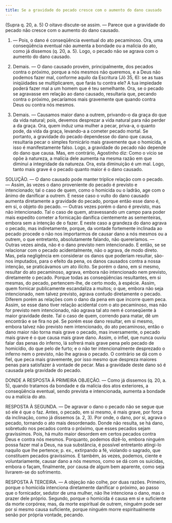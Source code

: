 ```yaml
---
title: Se a gravidade do pecado cresce com o aumento do dano causado
---
```


(Supra q. 20, a. 5)
  O oitavo discute-se assim. ― Parece que a gravidade do pecado não cresce com o aumento do dano causado.  

1. ― Pois, o dano é conseqüência eventual do ato pecaminoso. Ora, uma conseqüência eventual não aumenta a bondade ou a malícia do ato, como já dissemos (q. 20, a. 5). Logo, o pecado não se agrava com o aumento do dano causado.  

2. Demais. ― O dano causado provém, principalmente, dos pecados contra o próximo, porque a nós mesmos não queremos, e a Deus não podemos fazer mal, conforme aquilo da Escritura (Jô 35, 6): se as tuas iniqüidades se multiplicarem, que farás tu contra ele? A tua impiedade poderá fazer mal a um homem que é teu semelhante. Ora, se o pecado se agravasse em relação ao dano causado, resultaria que, pecando contra o próximo, pecaríamos mais gravemente que quando contra Deus ou contra nós mesmos.  

3. Demais. ― Causamos maior dano a outrem, privando-o da graça do que da vida natural; pois, devemos desprezar a vida natural para não perder a da graça. Ora, quem induz uma mulher a pecar, priva-a, o quanto pode, da vida da graça, levando-a a cometer pecado mortal. Se portanto, a gravidade do pecado dependesse do dano que causa, resultaria pecar o simples fornicário mais gravemente que o homicida, e isso é manifestamente falso. Logo, a gravidade do pecado não depende do dano que causa.  Mas, em contrário, Agostinho diz: Como o vício se opõe à natureza, a malícia dele aumenta na mesma razão em que diminui a integridade da natureza. Ora, esta diminuição é um mal. Logo, tanto mais grave é o pecado quanto maior é o dano causado.  

SOLUÇÃO. ― O dano causado pode manter tríplice relação com o pecado. ― Assim, às vezes o dano proveniente do pecado é previsto e intencionado; tal o caso de quem, como o homicida ou o ladrão, age com o ânimo de danificar a outrem. E nesse caso o vulto do dano causado aumenta diretamente a gravidade do pecado, porque então esse dano é, em si, o objeto do pecado. ― Outras vezes porém o dano é previsto, mas não intencionado. Tal o caso de quem, atravessando um campo para poder mais expedito cometer a fornicação danifica cientemente as sementeiras, embora sem a intenção de o fazer. E neste caso a grandeza do dano agrava o pecado, mas indiretamente, porque, da vontade fortemente inclinada ao pecado procede o não nos importarmos de causar dano a nós mesmos ou a outrem, o que entretanto, absolutamente falando, não quereríamos. ― Outras vezes ainda, não é o dano previsto nem intencionado. E então, se se relacionar com o pecado acidentalmente, não o agrava, de modo direto. Mas, pela negligência em considerar os danos que poderiam resultar, são-nos imputados, para o efeito da pena, os danos causados contra a nossa intenção, se praticávamos um ato ilícito. Se porém o dano, em si mesmo, resultar do ato pecaminoso, agrava, embora não intencionado nem previsto, diretamente o pecado. Porque todas as conseqüências resultantes, em si mesmas, do pecado, pertencem-lhe, de certo modo, à espécie. Assim, quem fornicar publicamente escandaliza a muitos; o que, embora não seja intencionado, nem talvez previsto, agrava contudo diretamente o pecado.  Diferem porém as relações com o dano da pena em que incorre quem peca. Assim, se esse dano tiver relação acidental com o ato pecaminoso, mas não for previsto nem intencionado, não agrava tal ato nem é conseqüente à maior gravidade deste. Tal o caso de quem, correndo para matar, dê um encontrão e se fira no pé. Se porém esse dano resultar, em si mesmo, embora talvez não previsto nem intencionado, do ato pecaminoso, então o dano maior não torna mais grave o pecado, mas inversamente, o pecado mais grave é o que causa mais grave dano. Assim, o infiel, que nunca ouviu falar das penas do inferno, lá sofrerá mais grave pena pelo pecado de homicídio, do que pelo de furto; e o não ter intencionalmente desprezado o inferno nem o previsto, não lhe agrava o pecado. O contrário se dá com o fiel, que peca mais gravemente, por isso mesmo que despreza maiores penas para satisfazer à vontade de pecar. Mas a gravidade deste dano só é causada pela gravidade do pecado.  

DONDE A RESPOSTA À PRIMEIRA OBJEÇÃO. ― Como já dissemos (q. 20, a. 5), quando tratamos da bondade e da malícia dos atos exteriores, a conseqüência eventual, sendo prevista e intencionada, aumenta a bondade ou a malícia do ato.  

RESPOSTA À SEGUNDA. ― De agravar o dano o pecado não se segue que só ele é que o faz. Antes, o pecado, em si mesmo, é mais grave, por força da inclinação, como já dissemos (a. 2, 3). Por onde, o dano, por si, agrava o pecado, tornando o ato mais desordenado. Donde não resulta, se há dano, sobretudo nos pecados contra o próximo, que esses pecados sejam gravíssimos. Pois, há muito maior desordem em certos pecados contra Deus e contra nós mesmos. Porquanto, podemos dizê-lo, embora ninguém possa fazer mal a Deus, na sua substância, é possível entretanto atingi-lo naquilo que lhe pertence; p. ex., extirpando a fé, violando o sagrado, que constituem pecados gravíssimos. E também, às vezes, podemos, ciente e voluntariamente, causar dano a nós mesmos, como se dá com os suicidas, embora o façam, finalmente, por causa de algum bem aparente, como seja livrarem-se do sofrimento.  

RESPOSTA À TERCEIRA. ― A objeção não colhe, por duas razões. Primeiro, porque o homicida intenciona diretamente danificar o próximo, ao passo que o fornicador, sedutor de uma mulher, não lhe intenciona o dano, mas o prazer dele próprio. Segundo, porque o homicida é causa em si e suficiente da morte corpórea; mas, da morte espiritual de outrem, ninguém pode ser por si mesmo causa suficiente, porque ninguém morre espiritualmente senão por própria vontade, pecando.